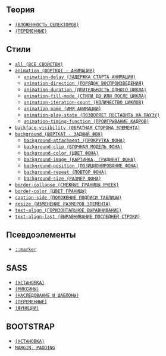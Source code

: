 <style>
  * {
    user-select: none;
  }
</style>

## Теория

- [`(ВЛОЖЕННОСТЬ СЕЛЕКТОРОВ)`](<./CSS/ТЕОРИЯ/ВЛОЖЕННОСТЬ СЕЛЕКТОРОВ.md>)
- [`(ПЕРЕМЕННЫЕ)`](./CSS/ТЕОРИЯ/ПЕРЕМЕННЫЕ.md)

## Стили

- [`all (ВСЕ СВОЙСТВА)`](<./CSS/STYLES/all (ВСЕ СВОЙСТВА).md>)
- [`animation (ШОРТКАТ - АНИМАЦИЯ)`](<./CSS/STYLES/animation (ШОРТКАТ - АНИМАЦИЯ).md>)
  - [`animation-delay (ЗАДЕРЖКА СТАРТА АНИМАЦИИ)`](<./CSS/STYLES/animation-delay (ЗАДЕРЖКА СТАРТА АНИМАЦИИ).md>)
  - [`animation-direction (ПОРЯДОК ВОСПРОИЗВЕДЕНИЯ)`](<./CSS/STYLES/animation-direction (ПОРЯДОК ВОСПРОИЗВЕДЕНИЯ).md>)
  - [`animation-duration (ДЛИТЕЛЬНОСТЬ ОДНОГО ЦИКЛА)`](<./CSS/STYLES/animation-duration (ДЛИТЕЛЬНОСТЬ ОДНОГО ЦИКЛА).md>)
  - [`animation-fill-mode (СТИЛИ ДО ИЛИ ПОСЛЕ ЦИКЛА)`](<./CSS/STYLES/animation-fill-mode (СТИЛИ ДО ИЛИ ПОСЛЕ ЦИКЛА).md>)
  - [`animation-iteration-count (КОЛИЧЕСТВО ЦИКЛОВ)`](<./CSS/STYLES/animation-iteration-count (КОЛИЧЕСТВО ЦИКЛОВ).md>)
  - [`animation-name (ИМЯ АНИМАЦИИ)`](<./CSS/STYLES/animation-name (ИМЯ АНИМАЦИИ).md>)
  - [`animation-play-state (ПОЗВОЛЯЕТ ПОСТАВИТЬ НА ПАУЗУ)`](<./CSS/STYLES/animation-play-state (ПОЗВОЛЯЕТ ПОСТАВИТЬ НА ПАУЗУ).md>)
  - [`animation-timing-function (ПРОИГРЫВАНИЕ КАДРОВ)`](<./CSS/STYLES/animation-timing-function (ПРОИГРЫВАНИЕ КАДРОВ).md>)
- [`backface-visibility (ОБРАТНАЯ СТОРОНА ЭЛЕМЕНТА)`](<./CSS/STYLES/backface-visibility (ОБРАТНАЯ СТОРОНА ЭЛЕМЕНТА).md>)
- [`background (ШОРТКАТ - ЗАДНИЙ ФОН)`](<./CSS/STYLES/background (ШОРТКАТ - ЗАДНИЙ ФОН).md>)
  - [`background-attachment (ПРОКРУТКА ФОНА)`](<./CSS/STYLES/background-attachment (ПРОКРУТКА ФОНА).md>)
  - [`background-clip (БЛОЧНАЯ МОДЕЛЬ ФОНА)`](<./CSS/STYLES/background-clip (БЛОЧНАЯ МОДЕЛЬ ФОНА).md>)
  - [`background-color (ЦВЕТ ФОНА)`](<./CSS/STYLES/background-color (ЦВЕТ ФОНА).md>)
  - [`background-image (КАРТИНКА, ГРАДИЕНТ ФОНА)`](<./CSS/STYLES/background-image (КАРТИНКА, ГРАДИЕНТ ФОНА).md>)
  - [`background-position (ПОЗИЦИОНИРОВАНИЕ ФОНА)`](<./CSS/STYLES/background-position (ПОЗИЦИОНИРОВАНИЕ ФОНА).md>)
  - [`background-repeat (ПОВТОР ФОНА)`](<./CSS/STYLES/background-repeat (ПОВТОР ФОНА).md>)
  - [`background-size (РАЗМЕР ФОНА)`](<./CSS/STYLES/background-size (РАЗМЕР ФОНА).md>)
- [`border-collapse (СМЕЖНЫЕ ГРАНИЦЫ ЯЧЕЕК)`](<./CSS/STYLES/border-collapse (СМЕЖНЫЕ ГРАНИЦЫ ЯЧЕЕК).md>)
- [`border-color (ЦВЕТ ГРАНИЦЫ)`](<./CSS/STYLES/border-color (ЦВЕТ ГРАНИЦЫ).md>)
- [`caption-side (ПОЛОЖЕНИЕ ПОДПИСИ ТАБЛИЦЫ)`](<./CSS/STYLES/caption-side (ПОЛОЖЕНИЕ ПОДПИСИ ТАБЛИЦЫ).md>)
- [`resize (ИЗМЕНЕНИЕ РАЗМЕРОВ ЭЛЕМЕНТА)`](<./CSS/STYLES/resize (ИЗМЕНЕНИЕ РАЗМЕРОВ ЭЛЕМЕНТА).md>)
- [`text-align (ГОРИЗОНТАЛЬНОЕ ВЫРАВНИВАНИЕ)`](<./CSS/STYLES/text-align (ГОРИЗОНТАЛЬНОЕ ВЫРАВНИВАНИЕ).md>)
- [`text-align-last (ВЫРАВНИВАНИЕ ПОСЛЕДНЕЙ СТРОКИ)`](<./CSS/STYLES/text-align-last (ВЫРАВНИВАНИЕ ПОСЛЕДНЕЙ СТРОКИ).md>)

## Псевдоэлементы

- [`::marker`](<./CSS/ПСЕВДОЭЛЕМЕНТЫ/marker (МАРКЕРЫ СПИСКА).md>)

## SASS

- [`(УСТАНОВКА)`](./CSS/SASS/УСТАНОВКА.md)
- [`(МИКСИНЫ)`](./CSS/SASS/МИКСИНЫ.md)
- [`(НАСЛЕДОВАНИЕ И ШАБЛОНЫ)`](<./CSS/SASS/НАСЛЕДОВАНИЕ И ШАБЛОНЫ.md>)
- [`(ПЕРЕМЕННЫЕ)`](./CSS/SASS/ПЕРЕМЕННЫЕ.md)
- [`(ФУНКЦИИ)`](./CSS/SASS/ФУНКЦИИ.md)

## BOOTSTRAP

- [`(УСТАНОВКА)`](./CSS/BOOTSTRAP/УСТАНОВКА.md)
- [`MARGIN, PADDING`](<./CSS/BOOTSTRAP/MARGIN, PADDING.md>)
